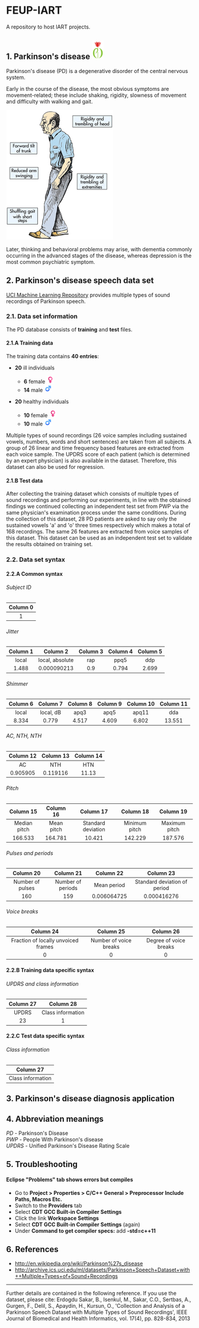 # FEUP-IART

A repository to host IART projects.


## 1. Parkinson's disease <img src="res/pd-logo.jpg" height="50" >

Parkinson's disease (PD) is a degenerative disorder of the central nervous system.

Early in the course of the disease, the most obvious symptoms are movement-related; these include shaking, rigidity, slowness of movement and difficulty with walking and gait.

<img src="res/parkinsons-symptoms.jpg" height="350" >

Later, thinking and behavioral problems may arise, with dementia commonly occurring in the advanced stages of the disease, whereas depression is the most common psychiatric symptom.


## 2. Parkinson's disease speech data set

[UCI Machine Learning Repository][2] provides multiple types of sound recordings of Parkinson speech.


### 2.1. Data set information

The PD database consists of **training** and **test** files.

#### 2.1.A Training data

The training data contains **40 entries**:

- **20** ill individuals
  - **6** female <img src="res/female-sign.png" height="20" >
  - **14** male <img src="res/male-sign.png" height="20" >

- **20** healthy individuals
  - **10** female <img src="res/female-sign.png" height="20" >
  - **10** male <img src="res/male-sign.png" height="20" >

Multiple types of sound recordings (26 voice samples including sustained vowels, numbers, words and short sentences) are taken from all subjects. A group of 26 linear and time frequency based features are extracted from each voice sample. The UPDRS score of each patient (which is determined by an expert physician) is also available in the dataset. Therefore, this dataset can also be used for regression. 


#### 2.1.B Test data

After collecting the training dataset which consists of multiple types of sound recordings and performing our experiments, in line with the obtained findings we continued collecting an independent test set from PWP via the same physician's examination process under the same conditions. During the collection of this dataset, 28 PD patients are asked to say only the sustained vowels 'a' and 'o' three times respectively which makes a total of 168 recordings. The same 26 features are extracted from voice samples of this dataset. This dataset can be used as an independent test set to validate the results obtained on training set. 


### 2.2. Data set syntax

#### 2.2.A Common syntax

###### Subject ID

| Column 0   |
|:----------:|
| 1          |


###### Jitter

| Column 1 | Column 2        | Column 3 | Column 4 | Column 5 |
|:--------:|:---------------:|:--------:|:--------:|:--------:|
| local    | local, absolute | rap      | ppq5     | ddp      |
| 1.488    | 0.000090213     | 0.9      | 0.794    | 2.699    |


###### Shimmer

| Column 6 | Column 7  | Column 8 | Column 9 | Column 10 | Column 11 |
|:--------:|:---------:|:--------:|:--------:|:---------:|:---------:|
| local    | local, dB | apq3     | apq5     | apq11     | dda       |
| 8.334    | 0.779     | 4.517    | 4.609    | 6.802     | 13.551    |


###### AC, NTH, NTH

| Column 12 | Column 13 | Column 14 |
|:---------:|:---------:|:---------:|
| AC        | NTH       | HTN       |
| 0.905905  | 0.119116  | 11.13     |


###### Pitch

| Column 15    | Column 16  | Column 17          | Column 18     | Column 19     |
|:------------:|:----------:|:------------------:|:-------------:|:-------------:|
| Median pitch | Mean pitch | Standard deviation | Minimum pitch | Maximum pitch |
| 166.533      | 164.781    | 10.421             | 142.229       | 187.576       |


###### Pulses and periods

| Column 20        | Column 21         | Column 22   | Column 23                    |
|:----------------:|:-----------------:|:-----------:|:----------------------------:|
| Number of pulses | Number of periods | Mean period | Standard deviation of period |
| 160              | 159               | 0.006064725 | 0.000416276                  |


###### Voice breaks

| Column 24                           | Column 25              | Column 26              |
|:-----------------------------------:|:----------------------:|:----------------------:|
| Fraction of locally unvoiced frames | Number of voice breaks | Degree of voice breaks |
| 0                                   | 0                      | 0                      |


#### 2.2.B Training data specific syntax

###### UPDRS and class information

| Column 27 | Column 28         |
|:---------:|:-----------------:|
| UPDRS     | Class information |
| 23        | 1                 |


#### 2.2.C Test data specific syntax

###### Class information

| Column 27         |
|:-----------------:|
| Class information |


## 3. Parkinson's disease diagnosis application


## 4. Abbreviation meanings

*PD* - Parkinson's Disease  
*PWP* - People With Parkinson's disease  
*UPDRS* - Unified Parkinson's Disease Rating Scale


## 5. Troubleshooting

#### Eclipse "Problems" tab shows errors but compiles

- Go to **Project > Properties > C/C++ General > Preprocessor Include Paths, Macros Etc.**
- Switch to the **Providers** tab
- Select **CDT GCC Built-in Compiler Settings**
- Click the link **Workspace Settings**
- Select **CDT GCC Built-in Compiler Settings** (again)
- Under **Command to get compiler specs:** add **-std=c++11**


## 6. References

- http://en.wikipedia.org/wiki/Parkinson%27s_disease
- http://archive.ics.uci.edu/ml/datasets/Parkinson+Speech+Dataset+with++Multiple+Types+of+Sound+Recordings

[1]: http://en.wikipedia.org/wiki/Parkinson%27s_disease
[2]: http://archive.ics.uci.edu/ml/datasets/Parkinson+Speech+Dataset+with++Multiple+Types+of+Sound+Recordings

---

Further details are contained in the following reference. If you use the dataset, please cite: 
Erdogdu Sakar, B., Isenkul, M., Sakar, C.O., Sertbas, A., Gurgen, F., Delil, S., Apaydin, H., Kursun, 
O., 'Collection and Analysis of a Parkinson Speech Dataset with Multiple Types of Sound 
Recordings', IEEE Journal of Biomedical and Health Informatics, vol. 17(4), pp. 828-834, 2013 

